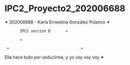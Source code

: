 # IPC2_Proyecto2_202006688
✦
202006688 - Karla Ernestina González Polanco
                                       ✦

           IPC2 sección D       ✦

           ✦

     ✦                                 ✦
Ella hace todo por seducirme, y yo voy voy voy
                              ✦


